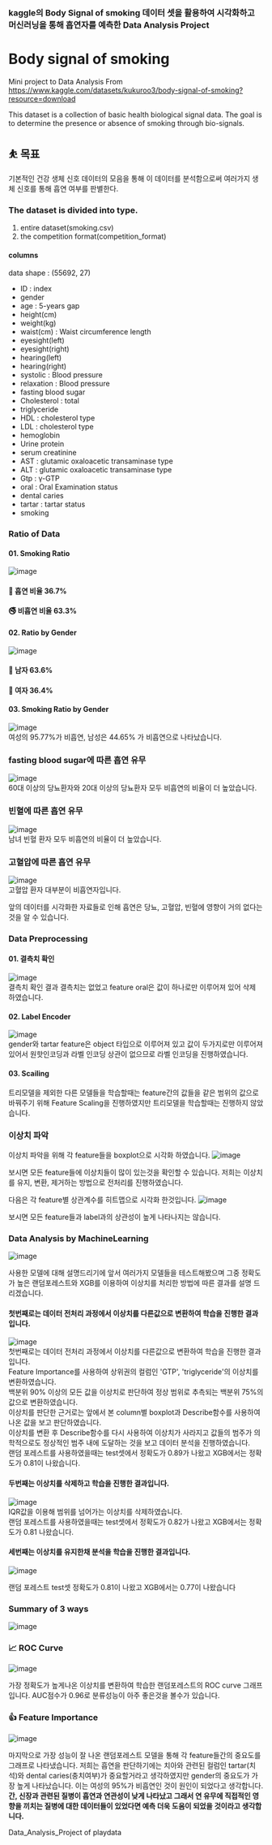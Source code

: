 <h3>kaggle의 Body Signal of smoking 데이터 셋을 활용하여 시각화하고 머신러닝을 통해 흡연자를 예측한 Data Analysis Project</h3>

# Body signal of smoking 
Mini project to Data Analysis
From https://www.kaggle.com/datasets/kukuroo3/body-signal-of-smoking?resource=download

This dataset is a collection of basic health biological signal data.
The goal is to determine the presence or absence of smoking through bio-signals.

## ⛹ 목표
기본적인 건강 생체 신호 데이터의 모음을 통해
이 데이터를 분석함으로써 여러가지 생체 신호를 통해 흡연 여부를 판별한다.

### The dataset is divided into type.

1. entire dataset(smoking.csv)
2. the competition format(competition_format)

#### columns
data shape : (55692, 27)

- ID : index
- gender
- age : 5-years gap
- height(cm)
- weight(kg)
- waist(cm) : Waist circumference length
- eyesight(left)
- eyesight(right)
- hearing(left)
- hearing(right)
- systolic : Blood pressure
- relaxation : Blood pressure
- fasting blood sugar
- Cholesterol : total
- triglyceride
- HDL : cholesterol type
- LDL : cholesterol type
- hemoglobin
- Urine protein
- serum creatinine
- AST : glutamic oxaloacetic transaminase type
- ALT : glutamic oxaloacetic transaminase type
- Gtp : γ-GTP
- oral : Oral Examination status
- dental caries
- tartar : tartar status
- smoking

### Ratio of Data


#### 01. Smoking Ratio <br/>
![image](https://user-images.githubusercontent.com/100753335/202114374-62b06b06-17e8-4ca6-bebe-dd622853e53a.png) 
####  🚬 흡연 비율 36.7% <br/> 
####  🚭 비흡연 비율 63.3% <br/>

#### 02. Ratio by Gender <br/>
![image](https://user-images.githubusercontent.com/100753335/202114297-399351c6-46dd-43dc-bb2a-7bdd348e123a.png) <br/>
#### 🕺 남자 63.6% <br/>
#### 💃 여자 36.4% <br/>

#### 03. Smoking Ratio by Gender <br/>
![image](https://user-images.githubusercontent.com/100753335/202116084-ce83e3cd-5652-4a96-a944-e7aecf795d9d.png) <br/>
여성의 95.77%가 비흡연, 남성은 44.65% 가 비흡연으로 나타났습니다.

### fasting blood sugar에 따른 흡연 유무 <br/>
![image](https://user-images.githubusercontent.com/100753335/202117250-e7f1d369-af46-4d29-9635-1f751473439c.png) <br/>
60대 이상의 당뇨환자와 20대 이상의 당뇨환자 모두 비흡연의 비율이 더 높았습니다.

###  빈혈에 따른 흡연 유무 <br/>
![image](https://user-images.githubusercontent.com/100753335/202117380-d4c80d73-9483-4c16-ade2-29b4e6a7a5ce.png) <br/>
남녀 빈혈 환자 모두 비흡연의 비율이 더 높았습니다.

### 고혈압에 따른 흡연 유무 <br/>
![image](https://user-images.githubusercontent.com/100753335/202117561-406961c5-82df-4409-a40d-e65252591a0d.png) <br/>
고혈압 환자 대부분이 비흡연자입니다.

앞의 데이터를 시각화한 자료들로 인해 흡연은 당뇨, 고혈압, 빈혈에 영향이 거의 없다는것을 알 수 있습니다.

### Data Preprocessing

#### 01. 결측치 확인
![image](https://user-images.githubusercontent.com/100753335/202131504-5b9ef0e3-5758-4367-afdc-1e8dc754aa75.png) <br/> 
결측치 확인 결과 결측치는 없었고 feature oral은 값이 하나로만 이루어져 있어 삭제 하였습니다.

#### 02. Label Encoder
![image](https://user-images.githubusercontent.com/100753335/202131778-706c9a24-cf33-4e7a-9717-ccd3b6afab7b.png) <br/>
gender와 tartar feature은 object 타입으로 이루어져 있고 값이 두가지로만 이루어져있어서
원핫인코딩과 라벨 인코딩 상관이 없으므로 라벨 인코딩을 진행하였습니다.

#### 03. Scailing
트리모델을 제외한 다른 모델들을 학습할때는 feature간의 값들을 같은 범위의 값으로 바꿔주기 위해
Feature Scaling을 진행하였지만 트리모델을 학습할때는 진행하지 않았습니다. 

### 이상치 파악
이상치 파악을 위해 각 feature들을 boxplot으로 시각화 하였습니다.
![image](https://user-images.githubusercontent.com/100753335/202134008-9859bd75-790d-409a-a6fd-2e310ac3a694.png)<br/>

보시면 모든 feature들에 이상치들이 많이 있는것을 확인할 수 있습니다.
저희는 이상치를 유지, 변환, 제거하는 방법으로 전처리를 진행하였습니다.


다음은 각 feature별 상관계수를 히트맵으로 시각화 한것입니다.
![image](https://user-images.githubusercontent.com/100753335/202134154-e967e17b-ff20-4258-9758-8b53b788d9f4.png)<br/>

보시면 모든 feature들과 label과의 상관성이 높게 나타나지는 않습니다.

### Data Analysis by MachineLearning
![image](https://user-images.githubusercontent.com/100753335/202134678-837c8cdc-6a96-439b-b536-756ba199ec03.png)<br/>

사용한 모델에 대해 설명드리기에 앞서 여러가지 모델들을 테스트해봤으며 그중 정확도가 높은 랜덤포레스트와 XGB를 이용하여 이상치를 처리한 방법에 따른 결과를 설명 드리겠습니다.

#### 첫번째로는 데이터 전처리 과정에서 이상치를 다른값으로 변환하여 학습을 진행한 결과입니다.
![image](https://user-images.githubusercontent.com/100753335/202134965-24b1faab-e144-4760-9d31-45f2a8f2f7b3.png)<br/>
첫번째로는 데이터 전처리 과정에서 이상치를 다른값으로 변환하여 학습을 진행한 결과입니다.<br/>
Feature Importance를 사용하여 상위권의 컬럼인 'GTP', 'triglyceride'의 이상치를 변환하였습니다.<br/>
백분위 90% 이상의 모든 값을 이상치로 판단하여 정상 범위로 추측되는 백분위 75%의 값으로 변환하였습니다. <br/>
이상치를 판단한 근거로는 앞에서 본 column별 boxplot과 Describe함수를 사용하여 나온 값을 보고 
판단하였습니다. <br/>
이상치를 변환 후 Describe함수를 다시 사용하여 이상치가 사라지고 값들의
범주가 의학적으로도 정상적인 범주 내에 도달하는 것을 보고 데이터 분석을 진행하였습니다. <br/>
랜덤 포레스트를 사용하였을때는 test셋에서 정확도가 0.89가 나왔고
XGB에서는 정확도가 0.81이 나왔습니다.<br/>


#### 두번째는 이상치를 삭제하고 학습을 진행한 결과입니다.
![image](https://user-images.githubusercontent.com/100753335/202135581-990464ab-20ee-4f61-9ff8-1d8215d3de35.png)<br/>
IQR값을 이용해 범위를 넘어가는 이상치를 삭제하였습니다.<br/>
랜덤 포레스트를 사용하였을때는 test셋에서 정확도가 0.82가 나왔고
XGB에서는 정확도가 0.81 나왔습니다.<br/>

#### 세번째는 이상치를 유지한채 분석을 학습을 진행한 결과입니다.
![image](https://user-images.githubusercontent.com/100753335/202135721-8dc89872-5c3b-4cef-8c00-38a4080543c3.png)<br/>

랜덤 포레스트 test셋 정확도가 0.81이 나왔고 XGB에서는 0.77이 나왔습니다<br/>

### Summary of 3 ways
![image](https://user-images.githubusercontent.com/100753335/202135970-201a3678-e5a8-4014-af8e-4494d0140598.png)


### 📈 ROC Curve
![image](https://user-images.githubusercontent.com/100753335/202136112-e25641cb-a265-4bb0-9082-75b7b313abc5.png)

가장 정확도가 높게나온 이상치를 변환하여 학습한 랜덤포레스트의 ROC curve 그래프입니다.
AUC점수가 0.96로 분류성능이 아주 좋은것을 볼수가 있습니다.

### 👍 Feature Importance
![image](https://user-images.githubusercontent.com/100753335/202136413-3d6b874d-f9ff-409e-8381-c101372ffb2e.png)

마지막으로 가장 성능이 잘 나온 랜덤포레스트 모델을 통해 각 feature들간의 중요도를 그래프로 나타냈습니다.
저희는 흡연을 판단하기에는 치아와 관련된 컬럼인 tartar(치석)와 dental caries(충치여부)가 
중요할거라고 생각하였지만 gender의 중요도가 가장 높게 나타났습니다. 
이는 여성의 95%가 비흡연인 것이 원인이 되었다고 생각합니다.
<b>간, 신장과 관련된 질병이 흡연과 연관성이 낮게 나타났고 그래서 연 유무에 직접적인 영향을 끼치는
질병에 대한 데이터들이 있었다면 예측 더욱 도움이 되었을 것이라고 생각합니다.</b>

Data_Analysis_Project of playdata

